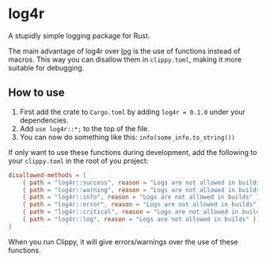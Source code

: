 # log4r

A stupidly simple logging package for Rust.

The main advantage of log4r over [log](https://docs.rs/log/latest/log/) is the use of functions
instead of macros. This way you can disallow them in `clippy.toml`, making it more suitable for 
debugging.

## How to use

1. First add the crate to `Cargo.toml` by adding `log4r = 0.1.0` under your dependencies.
2. Add `use log4r::*;` to the top of the file.
3. You can now do something like this: `info(some_info.to_string())`

If only want to use these functions during development, add the following to 
your `clippy.toml` in the root of you project:

```toml
disallowed-methods = [
    { path = "log4r::success", reason = "Logs are not allowed in builds" },
    { path = "log4r::warning", reason = "Logs are not allowed in builds" },
    { path = "log4r::info", reason = "Logs are not allowed in builds" },
    { path = "log4r::error", reason = "Logs are not allowed in builds" },
    { path = "log4r::critical", reason = "Logs are not allowed in builds" },
    { path = "log4r::log", reason = "Logs are not allowed in builds" },
]
```

When you run Clippy, it will give errors/warnings over the use of these functions.